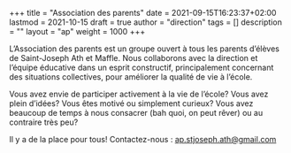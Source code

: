 +++
title       = "Association des parents"
date        = 2021-09-15T16:23:37+02:00
lastmod     = 2021-10-15
draft       = true
author      = "direction"
tags        = []
description = ""
layout      = "ap"
weight      = 1000
+++

L’Association des parents est un groupe ouvert à tous les parents d’élèves de Saint-Joseph Ath et Maffle. Nous collaborons avec la direction et l’équipe éducative dans un esprit constructif, principalement concernant des situations collectives, pour améliorer la qualité de vie à l’école.

Vous avez envie de participer activement à la vie de l’école? Vous avez plein d’idées? Vous êtes motivé ou simplement curieux? Vous avez beaucoup de temps à nous consacrer (bah quoi, on peut rêver) ou au contraire très peu?

Il y a de la place pour tous! Contactez-nous : <a mailto="ap.stjoseph.ath@gmail.com">ap.stjoseph.ath@gmail.com</a>
